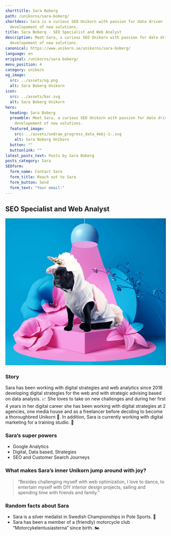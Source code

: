 ```yaml
---
shorttitle: Sara Boberg
path: /unikorns/sara-boberg/
shortdesc: Sara is a curious SEO Unikorn with passion for data driven
  developement of new solutions.
title: Sara Boberg - SEO Specialist and Web Analyst
description: Meet Sara, a curious SEO Unikorn with passion for data driven
  developement of new solutions.
canonical: https://www.unikorn.se/unikorns/sara-boberg/
language: en
original: /unikorns/sara-boberg/
menu_position: 4
category: unikorn
og_image:
  src: ../assets/og.png
  alt: Sara Boberg Unikorn
icon:
  src: ../assets/bar.svg
  alt: Sara Boberg Unikorn
hero:
  heading: Sara Boberg
  preamble: Meet Sara, a curious SEO Unikorn with passion for data driven
    developement of new solutions.
  featured_image:
    src: ../assets/undraw_progress_data_4ebj-1-.svg
    alt: Sara Boberg Unikorn
  button: ""
  buttonlink: ""
latest_posts_text: Posts by Sara Boberg
posts_category: Sara
SEOform:
  form_name: Contact Sara
  form_title: Reach out to Sara
  form_button: Send
  form_text: "Your email:"
---
```

## S﻿EO Specialist and Web Analyst

![Sara Boberg Unikorn](../assets/new-unikorn.jpg)

### Story

Sara has been working with digital strategies and web analytics since 2018 developing digital strategies for the web and with strategic advising based on data analysis. 📈 She loves to take on new challenges and during her first 4 years in her digital career she has been working with digital strategies at 2 agencies, one media house and as a freelancer before deciding to become a thoroughbred Unikorn 🦄. In addition, Sara is currently working with digital marketing for a training studio. 🤸

### Sara’s super powers

* Google Analytics
* Digital, Data based, Strategies
* SEO and Customer Search Journeys

### What makes Sara’s inner Unikorn jump around with joy?

> “Besides challenging myself with web optimization, I love to dance, to entertain myself with DIY interior design projects, sailing and spending time with friends and family.”

### Random facts about Sara

* Sara is a silver medalist in Swedish Championships in Pole Sports. 🥈
* Sara has been a member of a (friendly) motorcycle club “Motorcykelentusiasterna” since birth. 🏍️